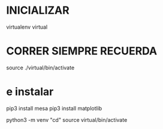 # INICIALIZAR
virtualenv virtual
# CORRER SIEMPRE RECUERDA
source ./virtual/bin/activate
# e instalar
pip3 install mesa
pip3 install matplotlib


python3 -m venv "cd"
source virtual/bin/activate